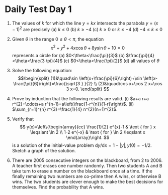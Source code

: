 # Daily Test Day 1

1. The values of $k$ for which the line $y=k x$ intersects the parabola $y=(x-1)^{2}$ are precisely
	(a) $k \leqslant 0$
	(b) $k \geqslant-4$
	(c) $k \geqslant 0$ or $k \leqslant-4$
	(d) $-4 \leqslant k \leqslant 0$
2. Given $\theta$ in the range $0 \leqslant \theta<\pi$, the equation
$$
x^{2}+y^{2}+4 x \cos \theta+8 y \sin \theta+10=0
$$
represents a circle for
(a) $0<\theta<\frac{\pi}{3}$
(b) $\frac{\pi}{4}<\theta<\frac{3 \pi}{4}$
(c) $0<\theta<\frac{\pi}{2}$
(d) all values of $\theta$

3. Solve the following  equation:
 $$\begin{split}
 (1)&\quad\sin \left(x+\frac{\pi}{6}\right)+\sin \left(x-\frac{\pi}{6}\right)=\frac{\sqrt{3 } }{2} \\
 (2)&\quad\cos x+\cos 2 x+\cos 3 x=0.
 \end{split}
 $$

4. Prove by induction that the following results are valid.
	(i) $a+a r+a r^{2}+\cdots+a r^{n-1}=a\left(\frac{1-r^{n}}{1-r}\right)$.
	(ii) $\sum_{r=1}^{n} r^{3}=\frac{1}{4} n^{2}(n+1)^{2}$.

5. Verify that
$$
y(x)=\left\{\begin{array}{cc}
\frac{1}{2} e^{x}-1 & \text { for } x \leqslant \ln 2 \\
1-2 e^{-x} & \text { for } \ln 2 \leqslant x
\end{array}\right.
$$
is a solution of the initial-value problem $\mathrm{d} y / \mathrm{d} x=1-|y|, y(0)=-1 / 2$. Sketch a graph of the solution.

6. There are 2005 consecutive integers on the blackboard, from 2 to 2006. A teacher first erases one number randomly. Then two students A and B take turn to erase a number on the blackboard once at a time. If the finally remaining two numbers are co-prime then A wins, or otherwise B wins. The two students are clever enough to make the best decisions for themselves. Find the probability that A wins.
